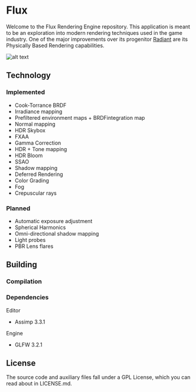# Flux

Welcome to the Flux Rendering Engine repository. This application is meant to be an exploration into modern rendering techniques used in the game industry. One of the major improvements over its progenitor [Radiant](https://github.com/JulianThijssen/Radiant) are its Physically Based Rendering capabilities.

![alt text](https://user-images.githubusercontent.com/2978176/40970690-9e450978-68bb-11e8-8d3d-60779c756651.png "Latest screenshot")

## Technology
### Implemented
 - Cook-Torrance BRDF
 - Irradiance mapping
 - Prefiltered environment maps + BRDFintegration map
 - Normal mapping
 - HDR Skybox
 - FXAA
 - Gamma Correction
 - HDR + Tone mapping
 - HDR Bloom
 - SSAO
 - Shadow mapping
 - Deferred Rendering
 - Color Grading
 - Fog
 - Crepuscular rays

### Planned
 - Automatic exposure adjustment
 - Spherical Harmonics
 - Omni-directional shadow mapping
 - Light probes
 - PBR Lens flares

## Building
### Compilation


### Dependencies
Editor
 - Assimp 3.3.1

Engine
 - GLFW 3.2.1

## License
The source code and auxiliary files fall under a GPL License, which you can read about in LICENSE.md.
